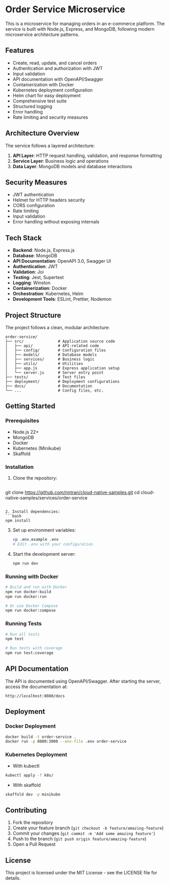 # Order Service Microservice

This is a microservice for managing orders in an e-commerce platform. The service is built with Node.js, Express, and MongoDB, following modern microservice architecture patterns.

## Features

- Create, read, update, and cancel orders
- Authentication and authorization with JWT
- Input validation
- API documentation with OpenAPI/Swagger
- Containerization with Docker
- Kubernetes deployment configuration
- Helm chart for easy deployment
- Comprehensive test suite
- Structured logging
- Error handling
- Rate limiting and security measures

## Architecture Overview

The service follows a layered architecture:

1. **API Layer**: HTTP request handling, validation, and response formatting
2. **Service Layer**: Business logic and operations
3. **Data Layer**: MongoDB models and database interactions

## Security Measures

- JWT authentication
- Helmet for HTTP headers security
- CORS configuration
- Rate limiting
- Input validation
- Error handling without exposing internals

## Tech Stack

- **Backend**: Node.js, Express.js
- **Database**: MongoDB
- **API Documentation**: OpenAPI 3.0, Swagger UI
- **Authentication**: JWT
- **Validation**: Joi
- **Testing**: Jest, Supertest
- **Logging**: Winston
- **Containerization**: Docker
- **Orchestration**: Kubernetes, Helm
- **Development Tools**: ESLint, Prettier, Nodemon

## Project Structure

The project follows a clean, modular architecture:

```
order-service/
├── src/               # Application source code
│   ├── api/           # API-related code
│   ├── config/        # Configuration files
│   ├── models/        # Database models
│   ├── services/      # Business logic
│   ├── utils/         # Utilities
│   ├── app.js         # Express application setup
│   └── server.js      # Server entry point
├── tests/             # Test files
├── deployment/        # Deployment configurations
├── docs/              # Documentation
└── ...                # Config files, etc.
```

## Getting Started

### Prerequisites

- Node.js 22+
- MongoDB
- Docker
- Kubernetes (Minikube)
- Skaffold

### Installation

1. Clone the repository:
   ```bash
git clone https://github.com/nntran/cloud-native-samples.git
cd cloud-native-samples/services/order-service
   ```

2. Install dependencies:
   ```bash
   npm install
   ```

3. Set up environment variables:
   ```bash
   cp .env.example .env
   # Edit .env with your configuration
   ```

4. Start the development server:
   ```bash
   npm run dev
   ```

### Running with Docker

```bash
# Build and run with Docker
npm run docker:build
npm run docker:run

# Or use Docker Compose
npm run docker:compose
```

### Running Tests

```bash
# Run all tests
npm test

# Run tests with coverage
npm run test:coverage
```

## API Documentation

The API is documented using OpenAPI/Swagger. After starting the server, access the documentation at:

```
http://localhost:8080/docs
```

## Deployment

### Docker Deployment

```bash
docker build -t order-service .
docker run -p 8080:3000 --env-file .env order-service
```

### Kubernetes Deployment

* With kubectl

```bash
kubectl apply -f k8s/
```

* With skaffold

```bash
skaffold dev -p minikube
```

## Contributing

1. Fork the repository
2. Create your feature branch (`git checkout -b feature/amazing-feature`)
3. Commit your changes (`git commit -m 'Add some amazing feature'`)
4. Push to the branch (`git push origin feature/amazing-feature`)
5. Open a Pull Request

## License

This project is licensed under the MIT License - see the LICENSE file for details.
